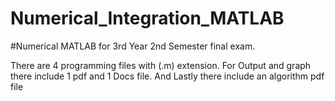 # Numerical_Integration_MATLAB
#Numerical MATLAB for 3rd Year 2nd Semester final exam.

There are 4 programming files with (.m) extension.
 For Output and graph there include 1 pdf and 1 Docs file.
 And Lastly there include an algorithm pdf file

